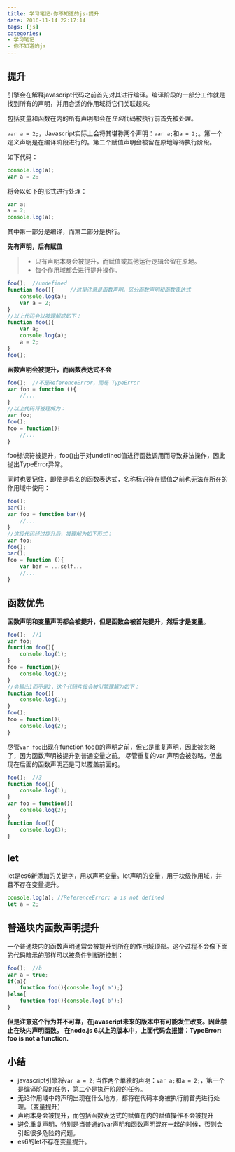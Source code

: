 ```yaml
---
title: 学习笔记-你不知道的js-提升
date: 2016-11-14 22:17:14
tags: [js]
categories:
- 学习笔记
- 你不知道的js
---
```


## 提升
引擎会在解释javascript代码之前首先对其进行编译。编译阶段的一部分工作就是找到所有的声明，并用合适的作用域将它们关联起来。

包括变量和函数在内的所有声明都会在*任何*代码被执行前首先被处理。

<!--more-->

`var a = 2;`，Javascript实际上会将其堪称两个声明：`var a;`和`a = 2;`。第一个定义声明是在编译阶段进行的。第二个赋值声明会被留在原地等待执行阶段。

如下代码：
```javascript
console.log(a);
var a = 2;
```

将会以如下的形式进行处理：
```javascript
var a;
a = 2;
console.log(a);
```
其中第一部分是编译，而第二部分是执行。

**先有声明，后有赋值**

> * 只有声明本身会被提升，而赋值或其他运行逻辑会留在原地。
> * 每个作用域都会进行提升操作。

```javascript
foo();  //undefined
function foo(){     //这里注意是函数声明。区分函数声明和函数表达式
    console.log(a);
    var a = 2;
}
//以上代码会以被理解成如下：
function foo(){
    var a;
    console.log(a);
    a = 2;
}
foo();
```

**函数声明会被提升，而函数表达式不会**

```javascript
foo();  //不是ReferenceError，而是 TypeError
var foo = function (){
    //...
}
//以上代码将被理解为：
var foo;
foo();
foo = function(){
    //...
}
```
foo标识符被提升，foo()由于对undefined值进行函数调用而导致非法操作，因此抛出TypeError异常。

同时也要记住，即使是具名的函数表达式，名称标识符在赋值之前也无法在所在的作用域中使用：
```javascript
foo();
bar();
var foo = function bar(){
    //...
}
//这段代码经过提升后，被理解为如下形式：
var foo;
foo();
bar();
foo = function (){
    var bar = ...self...
    //...
}
```

## 函数优先
**函数声明和变量声明都会被提升，但是函数会被首先提升，然后才是变量**。

```javascript
foo();  //1
var foo;
function foo(){
    console.log(1);
}
foo = function(){
    console.log(2);
}
//会输出1而不是2，这个代码片段会被引擎理解为如下：
function foo(){
    console.log(1);
}
foo();
foo = function(){
    console.log(2);
}
```
尽管`var foo`出现在function foo()的声明之前，但它是重复声明，因此被忽略了，因为函数声明被提升到普通变量之前。
尽管重复的var 声明会被忽略，但出现在后面的函数声明还是可以覆盖前面的。

```javascript
foo();  //3
function foo(){
    console.log(1);
}
var foo = function(){
    console.log(2);
}
function foo(){
    console.log(3);
}
```

## let
let是es6新添加的关键字，用以声明变量。let声明的变量，用于块级作用域，并且不存在变量提升。
```javascript
console.log(a); //ReferenceError: a is not defined
let a = 2;
```

## 普通块内函数声明提升
一个普通块内的函数声明通常会被提升到所在的作用域顶部。这个过程不会像下面的代码暗示的那样可以被条件判断所控制：
```javascript
foo();  //b
var a = true;
if(a){
    function foo(){console.log('a');}
}else{
    function foo(){console.log('b');}
}
```
**但是注意这个行为并不可靠，在javascript未来的版本中有可能发生改变。因此禁止在块内声明函数。**
**在node.js 6以上的版本中，上面代码会报错：TypeError: foo is not a function.**

## 小结
* javascript引擎将`var a = 2;`当作两个单独的声明：`var a;`和`a = 2;`，第一个是编译阶段的任务，第二个是执行阶段的任务。
* 无论作用域中的声明出现在什么地方，都将在代码本身被执行前首先进行处理。（变量提升）
* 声明本身会被提升，而包括函数表达式的赋值在内的赋值操作不会被提升
* 避免重复声明，特别是当普通的var声明和函数声明混在一起的时候，否则会引起很多危险的问题。
* es6的let不存在变量提升。